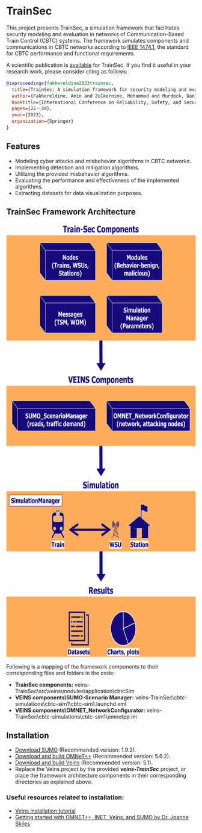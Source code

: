 # TrainSec

This project presents TrainSec, a simulation framework that facilitates security modeling and evaluation in networks of Communication-Based Train Control (CBTC) systems. The framework simulates components and communications in CBTC networks according to [IEEE 1474.1](https://doi.org/10.1109/IEEESTD.2004.95746), the standard for CBTC performance and functional requirements. 



A scientific publication is [available](https://link.springer.com/chapter/10.1007/978-3-031-43366-5_2) for TrainSec. If you find it useful in your research work, please consider citing as follows:

```bibtex
@inproceedings{fakhereldine2023trainsec,
  title={TrainSec: A simulation framework for security modeling and evaluation in CBTC networks},
  author={Fakhereldine, Amin and Zulkernine, Mohammad and Murdock, Dan},
  booktitle={International Conference on Reliability, Safety, and Security of Railway Systems},
  pages={22--39},
  year={2023},
  organization={Springer}
}

```

## Features

- Modeling cyber attacks and misbehavior algorithms in CBTC networks.
- Implementing detection and mitigation algorithms.
- Utilizing the provided misbehavior algorithms.
- Evaluating the performance and effectiveness of the implemented algorithms.
- Extracting datasets for data visualization purposes.


## TrainSec Framework Architecture
<img src="TrainSec%20framework%20architecture.png" alt="TrainSec framework architecture" width="681" height="1152">

Following is a mapping of the framework components to their corresponding files and folders in the code:

- **TrainSec components:** veins-TrainSec\src\veins\modules\application\cbtcSim
- **VEINS components\SUMO-Scenario Manager:** veins-TrainSec\cbtc-simulations\cbtc-sim1\cbtc-sim1.launchd.xml
- **VEINS components\OMNET_NetworkConfigurator:** veins-TrainSec\cbtc-simulations\cbtc-sim1\omnetpp.ini


## Installation
- [Download SUMO](https://sourceforge.net/projects/sumo/files/sumo/) (Recommended version: 1.9.2).
- [Download and build OMNeT++](https://omnetpp.org/download/) (Recommended version: 5.6.2).
- [Download and build Veins](https://veins.car2x.org/download/) (Recommended version: 5.1).
- Replace the Veins project by the provided ***veins-TrainSec*** project, or place the framework architecture components in their corresponding directories as explained above.

### Useful resources related to installation:
- [Veins installation tutorial](https://veins.car2x.org/tutorial/)
- [Getting started with OMNET++, INET, Veins, and SUMO by Dr. Joanne Skiles](https://www.youtube.com/watch?v=PfAWhrmoYgM)
